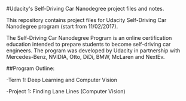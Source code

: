 #Udacity's Self-Driving Car Nanodegree project files and notes.

This repository contains project files for Udacity Self-Driving Car Nanodegree program (start from 11/02/2017).

The Self-Driving Car Nanodegree Program is an online certification education intended to prepare students to become self-driving car engineers. The program was developed by Udacity in partnership with Mercedes-Benz, NVIDIA, Otto, DiDi, BMW, McLaren and NextEv.

##Program Outline:

-Term 1: Deep Learning and Computer Vision

  -Project 1: Finding Lane Lines (Computer Vision)
